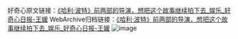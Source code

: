 好奇心原文链接：[《哈利·波特》前两部的导演，想把这个故事继续拍下去_娱乐_好奇心日报-王媛](https://www.qdaily.com/articles/12545.html)
WebArchive归档链接：[《哈利·波特》前两部的导演，想把这个故事继续拍下去_娱乐_好奇心日报-王媛](http://web.archive.org/web/20190623172800/https://www.qdaily.com/articles/12545.html)
![image](http://ww3.sinaimg.cn/large/007d5XDply1g3wjvihw4ej30u02m4b29)